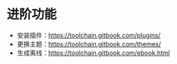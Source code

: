 # 进阶功能

- 安装插件：<https://toolchain.gitbook.com/plugins/>
- 更换主题：<https://toolchain.gitbook.com/themes/>
- 生成离线：<https://toolchain.gitbook.com/ebook.html>

